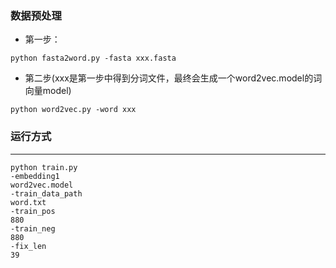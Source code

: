 
### 数据预处理
* 第一步：
```
python fasta2word.py -fasta xxx.fasta
```
* 第二步(xxx是第一步中得到分词文件，最终会生成一个word2vec.model的词向量model)
```
python word2vec.py -word xxx
```

### 运行方式
****************
```
python train.py
-embedding1
word2vec.model
-train_data_path
word.txt
-train_pos
880
-train_neg
880
-fix_len
39
```
